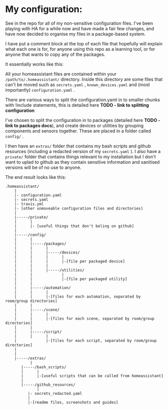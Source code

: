 # My configuration:

See in the repo for all of my non-sensitive configuration files.  I've been playing with HA for a while now and have made a fair few changes, and have now decided to organise my files in a package-based system.

I have put a comment block at the top of each file that hopefully will explain what each one is for, for anyone using this repo as a learning tool, or for anyone that wants to copy any of the packages.

It essentially works like this:

All your homeassistant files are contained within your `/path/to/.homeassistant/` directory.  Inside this directory are some files that can't be moved such as `secrets.yaml` , `known_devices.yaml` and (most importantly) `configuration.yaml` .

There are various ways to split the configuration.yaml in to smaller chunks with !include statements, this is detailed here **TODO - link to splitting configuration**

I've chosen to split the configuration in to packages (detailed here **TODO - link to packages docs**), and create devices or utilities by grouping components and sensors together.  These are placed in a folder called `config/` .

I then have an `extras/` folder that contains my bash scripts and github resources (including a redacted version of my `secrets.yaml` ).  I also have a `private/` folder that contains things relevant to my installation but I don't want to uplad to github as they contain sensitive information and sanitised versions will be of no use to anyone.

The end result looks like this:

```
.homeassistant/
    |
    |- configuration.yaml
    |- secrets.yaml
    |- travis.yml
    |- [other unmoveable configuration files and directories]
    |
    |-----/private/
    |      |
    |      |- [useful things that don't beling on github]
    |
    |-----/config/
    |      |
    |      |-----/packages/
    |      |      |
    |      |      |-----/devices/
    |      |      |      |        
    |      |      |      |-[file per packaged device]
    |      |      |
    |      |      |-----/utilities/
    |      |             |
    |      |             |-[file per packaged utility]
    |      |
    |      |-----/automation/
    |      |      |
    |      |      |-[files for each automation, separated by room/group directories]
    |      |
    |      |-----/scene/
    |      |      |
    |      |      |-[files for each scene, separated by room/group directories]
    |      |
    |      |-----/script/
    |      |      |
    |             |-[files for each script, separated by room/group directories]
    |
    |
    |-----/extras/
           |
	   |-----/bash_scripts/
	   |      |
	   |      |-[useful scripts that can be called from homeassistant]
	   |
	   |-----/github_resources/
	          |
		  |- secrets_redacted.yaml
		  |
		  |-[readme files, screenshots and guides]
```


